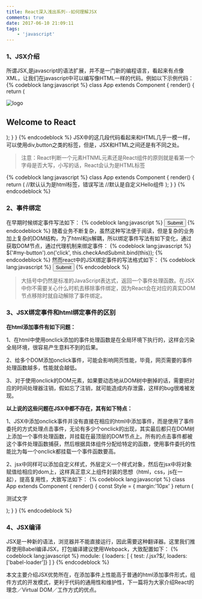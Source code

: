 ```yaml
---
title: React深入浅出系列--如何理解JSX
comments: true
date: 2017-06-10 21:09:11
tags: 
    - 'javascript'
---
```


### 1、JSX介绍

所谓JSX,是javascript的语法扩展，并不是一门新的编程语言，看起来有点像XML，让我们在javascript中可以编写像HTML一样的代码。例如以下示例代码：
{% codeblock lang:javascript %}
class App extends Component {
  render() {
    return (
      <div className="App">
        <div className="App-header">
          <img src={logo} className="App-logo" alt="logo" />
          <h2>Welcome to React</h2>
        </div>
      </div>
    );
  }
}
{% endcodeblock %}
JSX中的这几段代码看起来和HTML几乎一模一样，可以使用div,button之类的标签，但是，JSX和HTML之间还是有不同之处。

<!-- more -->
>注意：React判断一个元素HTNML元素还是React组件的原则就是看第一个字母是否大写，小写的话，React会认为是HTML标签

{% codeblock lang:javascript %}
class App extends Component {
  render() {
    return (
      <hello/> //默认认为是html标签，错误写法
      <Hello/> //默认是自定义Hello组件
    );
  }
}
{% endcodeblock %}

### 2、事件绑定

在早期时候绑定事件写法如下：
{% codeblock lang:javascript %}
  <button onclick="checkAndSubmit(this.form)">Submit</button>
{% endcodeblock %}
随着业务不断复杂，虽然这种写法便于阅读，但是复杂的业务加上复杂的DOM结构，为了html和js解耦，所以绑定事件写法有如下变化，通过获取DOM节点，通过代理机制来绑定事件：
{% codeblock lang:javascript %}
  $('#my-button').on('click', this.checkAndSubmit.bind(this));
{% endcodeblock %}
然而react中的JSX绑定事件的写法格式如下：
{% codeblock lang:javascript %}
  <button onClick={this.checkAndSubmit.bind(this)}>Submit</button>
{% endcodeblock %}
>大括号中仍然是标准的JavaScript表达式，返回一个事件处理函数。在JSX中你不需要关心什么时机去移除事件绑定，因为React会在对应的真实DOM节点移除时就自动解除了事件绑定。

### 3、JSX绑定事件和html绑定事件的区别

  <b>在html添加事件有如下问题：</b>

  1、在html中使用onclick添加的事件处理函数是在全局环境下执行的，这样会污染全局环境，很容易产生意料不到的后果。

  2、给多个DOM添加onclick事件，可能会影响网页性能，毕竟，网页需要的事件处理函数越多，性能就会越低。

  3、对于使用onclick的DOM元素，如果要动态地从DOM树中删掉的话，需要把对应的时间处理器注销，假如忘了注销，就可能造成内存泄露，这样的bug很难被发现。

  <b>以上说的这些问题在JSX中都不存在，其有如下特点：</b>

  1、JSX中添加onclick事件并没有直接在相应的html中添加事件，而是使用了事件委托的方式处理点击事件，无论有多少个onclick的出现，其实最后都只在DOM树上添加一个事件处理函数，并挂载在最顶层的DOM节点上。所有的点击事件都被这个事件处理函数捕获，然后根据具体组件分配给特定的函数，使用事件委托的性能比为每一个onclick都挂载一个事件函数要高。

  2、jsx中同样可以添加自定义样式，外层定义一个样式对象，然后在jsx中将对象赋值给相应的dom上，这样真正意义上组件封装的思想（html，css，js在一起），提高复用性，大致写法如下：
{% codeblock lang:javascript %}
class App extends Component {
  render() {
    const Style = {
      margin:'10px'
    }
    return (
      <div style={Style}>
        <p>测试文字</p>
      </div>
    );
  }
}
{% endcodeblock %}

### 4、JSX编译

JSX是一种新的语法，浏览器并不能直接运行，因此需要这种翻译器。这里我们推荐使用Babel编译JSX，打包编译建议使用Webpack，大致配置如下：
{% codeblock lang:javascript %}
module: {
  loaders: [
    { test: /\.jsx?$/, loaders: ['babel-loader']}
  ]
}
{% endcodeblock %}

本文主要介绍JSX优势所在，在添加事件上性能高于普通的html添加事件形式，组件方式的开发模式，更利于代码的通用性和维护性，下一篇将为大家介绍React的理念／Virtual DOM／工作方式的优点。